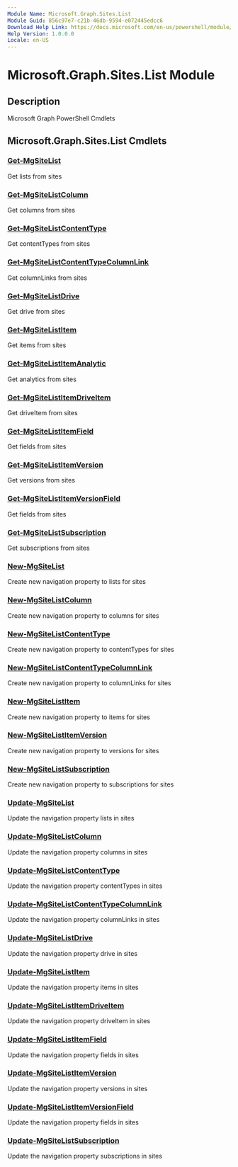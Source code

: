 ```yaml
---
Module Name: Microsoft.Graph.Sites.List
Module Guid: 856c97e7-c21b-46db-9594-e072445edcc6
Download Help Link: https://docs.microsoft.com/en-us/powershell/module/microsoft.graph.sites.list
Help Version: 1.0.0.0
Locale: en-US
---
```


# Microsoft.Graph.Sites.List Module
## Description
Microsoft Graph PowerShell Cmdlets

## Microsoft.Graph.Sites.List Cmdlets
### [Get-MgSiteList](Get-MgSiteList.md)
Get lists from sites

### [Get-MgSiteListColumn](Get-MgSiteListColumn.md)
Get columns from sites

### [Get-MgSiteListContentType](Get-MgSiteListContentType.md)
Get contentTypes from sites

### [Get-MgSiteListContentTypeColumnLink](Get-MgSiteListContentTypeColumnLink.md)
Get columnLinks from sites

### [Get-MgSiteListDrive](Get-MgSiteListDrive.md)
Get drive from sites

### [Get-MgSiteListItem](Get-MgSiteListItem.md)
Get items from sites

### [Get-MgSiteListItemAnalytic](Get-MgSiteListItemAnalytic.md)
Get analytics from sites

### [Get-MgSiteListItemDriveItem](Get-MgSiteListItemDriveItem.md)
Get driveItem from sites

### [Get-MgSiteListItemField](Get-MgSiteListItemField.md)
Get fields from sites

### [Get-MgSiteListItemVersion](Get-MgSiteListItemVersion.md)
Get versions from sites

### [Get-MgSiteListItemVersionField](Get-MgSiteListItemVersionField.md)
Get fields from sites

### [Get-MgSiteListSubscription](Get-MgSiteListSubscription.md)
Get subscriptions from sites

### [New-MgSiteList](New-MgSiteList.md)
Create new navigation property to lists for sites

### [New-MgSiteListColumn](New-MgSiteListColumn.md)
Create new navigation property to columns for sites

### [New-MgSiteListContentType](New-MgSiteListContentType.md)
Create new navigation property to contentTypes for sites

### [New-MgSiteListContentTypeColumnLink](New-MgSiteListContentTypeColumnLink.md)
Create new navigation property to columnLinks for sites

### [New-MgSiteListItem](New-MgSiteListItem.md)
Create new navigation property to items for sites

### [New-MgSiteListItemVersion](New-MgSiteListItemVersion.md)
Create new navigation property to versions for sites

### [New-MgSiteListSubscription](New-MgSiteListSubscription.md)
Create new navigation property to subscriptions for sites

### [Update-MgSiteList](Update-MgSiteList.md)
Update the navigation property lists in sites

### [Update-MgSiteListColumn](Update-MgSiteListColumn.md)
Update the navigation property columns in sites

### [Update-MgSiteListContentType](Update-MgSiteListContentType.md)
Update the navigation property contentTypes in sites

### [Update-MgSiteListContentTypeColumnLink](Update-MgSiteListContentTypeColumnLink.md)
Update the navigation property columnLinks in sites

### [Update-MgSiteListDrive](Update-MgSiteListDrive.md)
Update the navigation property drive in sites

### [Update-MgSiteListItem](Update-MgSiteListItem.md)
Update the navigation property items in sites

### [Update-MgSiteListItemDriveItem](Update-MgSiteListItemDriveItem.md)
Update the navigation property driveItem in sites

### [Update-MgSiteListItemField](Update-MgSiteListItemField.md)
Update the navigation property fields in sites

### [Update-MgSiteListItemVersion](Update-MgSiteListItemVersion.md)
Update the navigation property versions in sites

### [Update-MgSiteListItemVersionField](Update-MgSiteListItemVersionField.md)
Update the navigation property fields in sites

### [Update-MgSiteListSubscription](Update-MgSiteListSubscription.md)
Update the navigation property subscriptions in sites

